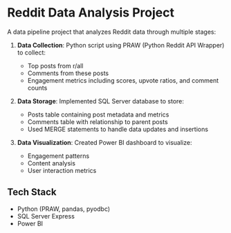 # Reddit Data Analysis Project

A data pipeline project that analyzes Reddit data through multiple stages:

1. **Data Collection**: Python script using PRAW (Python Reddit API Wrapper) to collect:
   - Top posts from r/all
   - Comments from these posts
   - Engagement metrics including scores, upvote ratios, and comment counts

2. **Data Storage**: Implemented SQL Server database to store:
   - Posts table containing post metadata and metrics
   - Comments table with relationship to parent posts
   - Used MERGE statements to handle data updates and insertions

3. **Data Visualization**: Created Power BI dashboard to visualize:
   - Engagement patterns
   - Content analysis
   - User interaction metrics

## Tech Stack

- Python (PRAW, pandas, pyodbc)
- SQL Server Express
- Power BI
